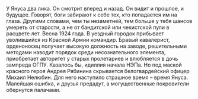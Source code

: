 <!--2016-11-26 21:20:19-->
У Януса два лика. Он смотрит вперед и назад. Он видит и прошлое, и будущее.
Говорят, боги забирают к себе тех, кто попадается им на глаза. Другими словами, чем ты незаметней, тем больше у тебя шансов умереть от старости, а не от бандитской или чекистской пули в расцвете лет.
Весна 1924 года. В уездный городок прибывает уволившийся из Красной Армии командир.
Бравый кавалерист, орденоносец получает высокую должность на заводе, решительными методами наводит порядок среди несознательного элемента, приобретает авторитет у старых пролетариев и влюбляется в дочь зампреда ОГПУ.
Казалось бы, идиллия начала НЭПа. Но под маской красного героя Андрея Рябинина скрывается белогвардейский офицер Михаил Нелюбин. Для него наступило страшное время – время Януса. Малейшая ошибка, и друзья предадут, а могущественные покровители обернутся палачами.